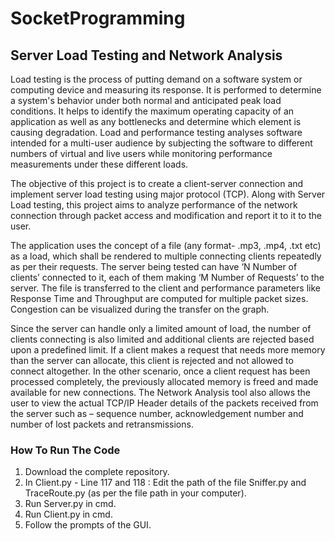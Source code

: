# SocketProgramming
## Server Load Testing and Network Analysis

  Load testing is the process of putting demand on a software system or computing device and measuring its response. It is performed to determine a system's behavior under both normal and anticipated peak load conditions. It helps to identify the maximum operating capacity of an application as well as any bottlenecks and determine which element is causing degradation. Load and performance testing analyses software intended for a multi-user audience by subjecting the software to different numbers of virtual and live users while monitoring performance measurements under these different loads.
  
  The objective of this project is to create a client-server connection and implement server load testing using major protocol (TCP). Along with Server Load testing, this project aims to analyze performance of the network connection through packet access and modification and report it to it to the user. 
  
  The application uses the concept of a file (any format- .mp3, .mp4, .txt etc) as a load, which shall be rendered to multiple connecting clients repeatedly as per their requests. The server being tested can have ‘N Number of clients’ connected to it, each of them making ‘M Number of Requests’ to the server. The file is transferred to the client and performance parameters like Response Time and Throughput are computed for multiple packet sizes. Congestion can be visualized during the transfer on the graph.
  
  Since the server can handle only a limited amount of load, the number of clients connecting is also limited and additional clients are rejected based upon a predefined limit. If a client makes a request that needs more memory than the server can allocate, this client is rejected and not allowed to connect altogether. In the other scenario, once a client request has been processed completely, the previously allocated memory is freed and made available for new connections. The Network Analysis tool also allows the user to view the actual TCP/IP Header details of the packets received from the server such as – sequence number, acknowledgement number and number of lost packets and retransmissions.

### How To Run The Code

1. Download the complete repository.
2. In Client.py - Line 117 and 118 : Edit the path of the file Sniffer.py and TraceRoute.py (as per the file path in your computer).
3. Run Server.py in cmd.
4. Run Client.py in cmd.
5. Follow the prompts of the GUI.
